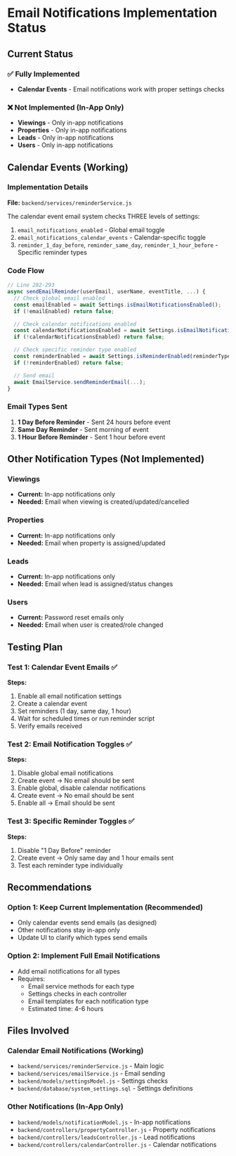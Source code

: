 # Email Notifications Implementation Status

## Current Status

### ✅ Fully Implemented
- **Calendar Events** - Email notifications work with proper settings checks

### ❌ Not Implemented (In-App Only)
- **Viewings** - Only in-app notifications
- **Properties** - Only in-app notifications  
- **Leads** - Only in-app notifications
- **Users** - Only in-app notifications

## Calendar Events (Working)

### Implementation Details
**File:** `backend/services/reminderService.js`

The calendar event email system checks THREE levels of settings:
1. `email_notifications_enabled` - Global email toggle
2. `email_notifications_calendar_events` - Calendar-specific toggle
3. `reminder_1_day_before`, `reminder_same_day`, `reminder_1_hour_before` - Specific reminder types

### Code Flow
```javascript
// Line 282-293
async sendEmailReminder(userEmail, userName, eventTitle, ...) {
  // Check global email enabled
  const emailEnabled = await Settings.isEmailNotificationsEnabled();
  if (!emailEnabled) return false;

  // Check calendar notifications enabled
  const calendarNotificationsEnabled = await Settings.isEmailNotificationTypeEnabled('calendar_events');
  if (!calendarNotificationsEnabled) return false;

  // Check specific reminder type enabled
  const reminderEnabled = await Settings.isReminderEnabled(reminderType);
  if (!reminderEnabled) return false;

  // Send email
  await EmailService.sendReminderEmail(...);
}
```

### Email Types Sent
1. **1 Day Before Reminder** - Sent 24 hours before event
2. **Same Day Reminder** - Sent morning of event
3. **1 Hour Before Reminder** - Sent 1 hour before event

## Other Notification Types (Not Implemented)

### Viewings
- **Current:** In-app notifications only
- **Needed:** Email when viewing is created/updated/cancelled

### Properties
- **Current:** In-app notifications only
- **Needed:** Email when property is assigned/updated

### Leads
- **Current:** In-app notifications only
- **Needed:** Email when lead is assigned/status changes

### Users
- **Current:** Password reset emails only
- **Needed:** Email when user is created/role changed

## Testing Plan

### Test 1: Calendar Event Emails ✅
**Steps:**
1. Enable all email notification settings
2. Create a calendar event
3. Set reminders (1 day, same day, 1 hour)
4. Wait for scheduled times or run reminder script
5. Verify emails received

### Test 2: Email Notification Toggles ✅
**Steps:**
1. Disable global email notifications
2. Create event → No email should be sent
3. Enable global, disable calendar notifications
4. Create event → No email should be sent
5. Enable all → Email should be sent

### Test 3: Specific Reminder Toggles ✅
**Steps:**
1. Disable "1 Day Before" reminder
2. Create event → Only same day and 1 hour emails sent
3. Test each reminder type individually

## Recommendations

### Option 1: Keep Current Implementation (Recommended)
- Only calendar events send emails (as designed)
- Other notifications stay in-app only
- Update UI to clarify which types send emails

### Option 2: Implement Full Email Notifications
- Add email notifications for all types
- Requires:
  - Email service methods for each type
  - Settings checks in each controller
  - Email templates for each notification type
  - Estimated time: 4-6 hours

## Files Involved

### Calendar Email Notifications (Working)
- `backend/services/reminderService.js` - Main logic
- `backend/services/emailService.js` - Email sending
- `backend/models/settingsModel.js` - Settings checks
- `backend/database/system_settings.sql` - Settings definitions

### Other Notifications (In-App Only)
- `backend/models/notificationModel.js` - In-app notifications
- `backend/controllers/propertyController.js` - Property notifications
- `backend/controllers/leadsController.js` - Lead notifications
- `backend/controllers/calendarController.js` - Calendar notifications


